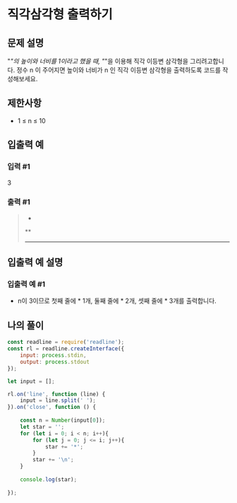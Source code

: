 # 직각삼각형 출력하기

## 문제 설명
"*"의 높이와 너비를 1이라고 했을 때, "*"을 이용해 직각 이등변 삼각형을 그리려고합니다. 정수 n 이 주어지면 높이와 너비가 n 인 직각 이등변 삼각형을 출력하도록 코드를 작성해보세요.

## 제한사항
- 1 ≤ n ≤ 10

## 입출력 예

### 입력 #1
3

### 출력 #1
> *
> **
> ***

## 입출력 예 설명

### 입출력 예 #1
- n이 3이므로 첫째 줄에 * 1개, 둘째 줄에 * 2개, 셋째 줄에 * 3개를 출력합니다.

## 나의 풀이
```js
const readline = require('readline');
const rl = readline.createInterface({
    input: process.stdin,
    output: process.stdout
});

let input = [];

rl.on('line', function (line) {
    input = line.split(' ');
}).on('close', function () {
    
    const n = Number(input[0]);
    let star = '';
    for (let i = 0; i < n; i++){
        for (let j = 0; j <= i; j++){
            star += '*';
        }
        star += '\n';
    }
    
    console.log(star);
    
});
```

